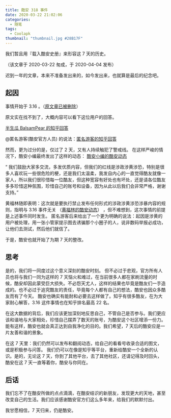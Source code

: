 ```yaml
---
title: 酷安 318 事件
date: 2020-03-22 21:02:06
categories:
  - 随笔
tags:
  - Coolapk
thumbnail: "thumbnail.jpg #28B17F"
---
```


我们暂且用『载入酷安史册』来形容这 7 天的历史。

（该文章于 2020-03-22 匆成，于 2020-04-04 发布）

迟到一年的文章，本来不准备发出来的，如今发出来，也就算是最后的纪念吧。

<!-- more -->

## 起因

事情开始于 3.16 。（[原文章已被删除](https://www.coolapk.com/feed/17355115?shareKey=YzFmNTQ1NjE5OTQ5NWU3MjMyNzI~&shareUid=1384771&shareFrom=com.coolapk.market_10.0.3)）

原文实在找不到了，大概内容可以看下这位用户的回答。

[半生瓜 BalsamPear 的知乎回答](https://www.zhihu.com/question/380038074/answer/1086523661)

@匿名游客(酷安官方人员) 的说法：[匿名游客的知乎回答](https://www.zhihu.com/question/380038074/answer/1086114857?utm_source=com.coolapk.market&utm_medium=social&utm_oi=968087657482534912)

然而，更为过分的是，仅过了 2 天，又有人持续触犯了警戒线。
在这样严峻的情况下，酷安小编最终发出了这样的动态： [酷安小编的酷安动态](https://www.coolapk.com/feed/17378785?shareKey=NWY4OWZkYzgzNWE0NWU3MjNjY2M~&shareUid=1384771&shareFrom=com.coolapk.market_10.0.3)

“ 我们鼓励大家多交流，多发优质内容，但我们的红线是涉政涉黄涉恐，特别是很多人喜欢玩一些很危险的梗，还是我们太温柔，我发自内心的一直觉得酷友就像一家人，所以我们很珍惜每一位酷友，但这种宽容有好处也有坏处，还是请各位酷友多多珍惜这种氛围，珍惜自己的账号和设备，因为从此以后我们会非常严格，谢谢支持。”

黄福林随即表明：这次就是要执行禁止发布任何形式的涉政涉黄涉恐涉暴内容的规则，指明与 3.16 事件无关 （[黄福林的酷安动态](https://www.coolapk.com/feed/17390077?shareKey=ZmUwNWVhZDM2ZWQxNWU3MjQ2MTg~&shareUid=1384771&shareFrom=com.coolapk.market_10.0.3)） ，但不难想到，这次事情的前提是上述事件同时发生。
匿名游客后来给出了一个更为明确的说法：起因是涉黄的用户被处理，用一张小管家提示图去诱骗那个小圈子的人，说非数码举报必成功，让他们去测试，然后他们就信了。

于是，酷安也就开始了为期 7 天的整改。

## 思考

是的，我们将一同度过这个意义深刻的酷安时刻。
但不必过于悲观，官方所有人员也将与我们一同为这样的 7 天恼火和难过，在当前很多人都在家刷流量的时候，酷安却因此蒙受巨大损失。不必怨天尤人，这样的结果也毕竟是酷友们一手造成的。也不必过于追究酷友的责任，毕竟每个人都有自己的想法，酷安也因众多酷友而有了今天。
酷安也确实有能耐和必要去这样做了。知乎有很多酷友，在为大家耐心解答，3.16 这件事情也在知乎排名最高 22 名。

在这大数据的背后，我们应该更加深刻地反思自己，不管自己是否参与。我们更应该和谐地与大家相处，珍惜自己摆弄了数天的账号，为酷安这个社区增添一份力。能有这样，酷安也就会真正达到自我净化的目的。我们希望，7 天后的酷安应是一片友善和谐的景象。

在这 7 天里：我们仍然可以发布和翻阅动态，给自己的看看号收录合适的图文，或是积极参与问答。
我们仍可以在像是知乎等平台，重新给酷安一个全新的认识。是的，无论这 7 天，你到了其他平台，去了其他社区，还请记得及时回头，酷安在这 7 天一直等着你，酷安与你同在。

## 后话

我们忘不了在酷安所做的点点滴滴，在酷安结识的新朋友，发现更大的天地，甚至改变自己的生活。我们应该感谢酷安官方们这么多年来，给我们的默默付出。

我甘愿相信，7 天归来，仍是酷安。
